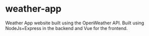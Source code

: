 # weather-app
Weather App website built using the OpenWeather API. Built using NodeJs+Express in the backend and Vue for the frontend. 
